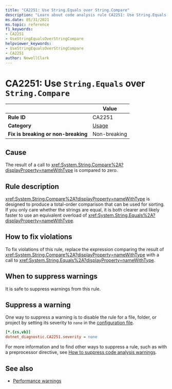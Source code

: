 ```yaml
---
title: "CA2251: Use String.Equals over String.Compare"
description: "Learn about code analysis rule CA2251: Use String.Equals over String.Compare"
ms.date: 05/31/2021
ms.topic: reference
f1_keywords:
- CA2251
- UseStringEqualsOverStringCompare
helpviewer_keywords:
- UseStringEqualsOverStringCompare
- CA2251
author: NewellClark
---
```

# CA2251: Use `String.Equals` over `String.Compare`

| | Value |
|-|-|
| **Rule ID** |CA2251|
| **Category** |[Usage](usage-warnings.md)|
| **Fix is breaking or non-breaking** |Non-breaking|

## Cause

The result of a call to <xref:System.String.Compare%2A?displayProperty=nameWithType> is compared to zero.

## Rule description

<xref:System.String.Compare%2A?displayProperty=nameWithType> is designed to produce a total-order comparison that can be used for sorting. If you only care whether the strings are equal, it is both clearer and likely faster to use an equivalent overload of <xref:System.String.Equals%2A?displayProperty=nameWithType>.

## How to fix violations

To fix violations of this rule, replace the expression comparing the result of <xref:System.String.Compare%2A?displayProperty=nameWithType> with a call to <xref:System.String.Equals%2A?displayProperty=nameWithType>.

## When to suppress warnings

It is safe to suppress warnings from this rule.

## Suppress a warning

One way to suppress a warning is to disable the rule for a file, folder, or project by setting its severity to `none` in the [configuration file](../configuration-files.md).

```ini
[*.{cs,vb}]
dotnet_diagnostic.CA2251.severity = none
```

For more information and to find other ways to suppress a rule, such as with a preprocessor directive, see [How to suppress code analysis warnings](../suppress-warnings.md).

## See also

- [Performance warnings](performance-warnings.md)
